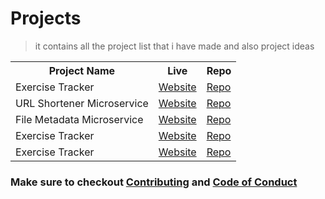 # Projects

> it contains all the project list that i have made and also project ideas

<table style="width:100%">
  <tr>
    <th>Project Name</th>
    <th>Live</th>
    <th>Repo</th>
  </tr>
  <tr>
    <td>Exercise Tracker</td>
    <td><a href="https://project-exercisetracker.jainaayush01.repl.co">Website</a></td>
    <td><a href="https://github.com/jainaayush01/FreeCodeCamp-Projects/tree/main/APIs-and-Microservices/Expense-Tracker-Microservice">Repo</a></td>
  </tr>
  <tr>
    <td>URL Shortener Microservice</td>
    <td><a href="https://project-exercisetracker.jainaayush01.repl.co">Website</a></td>
    <td><a href="">Repo</a></td>
  </tr>
  <tr>
    <td>File Metadata Microservice</td>
    <td><a href="https://project-filemetadata.jainaayush01.repl.co">Website</a></td>
    <td><a href="https://github.com/jainaayush01/FreeCodeCamp-Projects/tree/main/APIs-and-Microservices/File-Metadata-Microservice">Repo</a></td>
  </tr>
  <tr>
    <td>Exercise Tracker</td>
    <td><a href="https://project-exercisetracker.jainaayush01.repl.co">Website</a></td>
    <td><a href="">Repo</a></td>
  </tr>
  <tr>
    <td>Exercise Tracker</td>
    <td><a href="https://project-exercisetracker.jainaayush01.repl.co">Website</a></td>
    <td><a href="">Repo</a></td>
  </tr>
   
</table>


### Make sure to checkout [Contributing](./CONTRIBUTING.md) and [Code of Conduct](./CODE_OF_CONDUCT.md)
